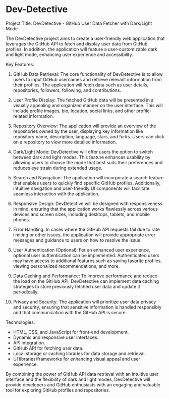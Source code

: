 # Dev-Detective

Project Title: DevDetective - GitHub User Data Fetcher with Dark/Light Mode

The DevDetective project aims to create a user-friendly web application that leverages the GitHub API to fetch and display user data from GitHub profiles. In addition, the application will feature a user-customizable dark and light mode, enhancing user experience and accessibility.

Key Features:

1. GitHub Data Retrieval:
   The core functionality of DevDetective is to allow users to input GitHub usernames and retrieve relevant information from their profiles. The application will fetch 
   data such as user details, repositories, followers, following, and contributions.

2. User Profile Display:
   The fetched GitHub data will be presented in a visually appealing and organized manner on the user interface. This will include profile images, bio, location, social 
   links, and other profile-related information.

3. Repository Overview:
   The application will provide an overview of the repositories owned by the user, displaying key information like repository name, description, language, stars, and 
   forks. Users can click on a repository to view more detailed information.

4. Dark/Light Mode:
   DevDetective will offer users the option to switch between dark and light modes. This feature enhances usability by allowing users to choose the mode that best suits 
   their preferences and reduces eye strain during extended usage.

5. Search and Navigation:
   The application will incorporate a search feature that enables users to quickly find specific GitHub profiles. Additionally, intuitive navigation and user-friendly UI components will facilitate seamless interaction with the application.

6. Responsive Design:
   DevDetective will be designed with responsiveness in mind, ensuring that the application works flawlessly across various devices and screen sizes, including desktops, tablets, and mobile phones.

7. Error Handling:
   In cases where the GitHub API requests fail due to rate limiting or other issues, the application will provide appropriate error messages and guidance to users on how to resolve the issue.

8. User Authentication (Optional):
   For an enhanced user experience, optional user authentication can be implemented. Authenticated users may have access to additional features such as saving favorite profiles, viewing personalized recommendations, and more.

9. Data Caching and Performance:
   To improve performance and reduce the load on the GitHub API, DevDetective can implement data caching strategies to store previously fetched user data and update it periodically.

10. Privacy and Security:
    The application will prioritize user data privacy and security, ensuring that sensitive information is handled responsibly and that communication with the GitHub API is secure.

Technologies:
- HTML, CSS, and JavaScript for front-end development.
- Dynamic and responsive user interfaces.
- API integration.
- GitHub API for fetching user data.
- Local storage or caching libraries for data storage and retrieval.
- UI libraries/frameworks for enhancing visual appeal and user experience.

By combining the power of GitHub API data retrieval with an intuitive user interface and the flexibility of dark and light modes, DevDetective will provide developers and GitHub enthusiasts with an engaging and valuable tool for exploring GitHub profiles and repositories.
